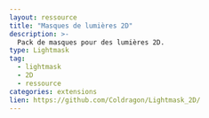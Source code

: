 ```yaml
---
layout: ressource
title: "Masques de lumières 2D"
description: >-
  Pack de masques pour des lumières 2D.
type: Lightmask
tag:
  - lightmask
  - 2D
  - ressource
categories: extensions
lien: https://github.com/Coldragon/Lightmask_2D/
---
```

